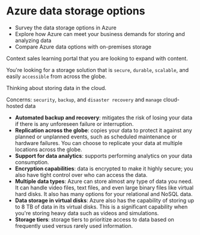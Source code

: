 # Azure data storage options

- Survey the data storage options in Azure
- Explore how Azure can meet your business demands for storing and analyzing data
- Compare Azure data options with on-premises storage

Context sales learning portal that you are looking to expand with content.

You're looking for a storage solution that is `secure`, `durable`, `scalable`, and easily `accessible` from across the globe.

Thinking about storing data in the cloud.

Concerns: `security`, `backup`, and `disaster recovery` and `manage` cloud-hosted data

- **Automated backup and recovery**: mitigates the risk of losing your data if there is any unforeseen failure or interruption.
- **Replication across the globe**: copies your data to protect it against any planned or unplanned events, such as scheduled maintenance or hardware failures. You can choose to replicate your data at multiple locations across the globe.
- **Support for data analytics**: supports performing analytics on your data consumption.
- **Encryption capabilities**: data is encrypted to make it highly secure; you also have tight control over who can access the data.
- **Multiple data types**: Azure can store almost any type of data you need. It can handle video files, text files, and even large binary files like virtual hard disks. It also has many options for your relational and NoSQL data.
- **Data storage in virtual disks**: Azure also has the capability of storing up to 8 TB of data in its virtual disks. This is a significant capability when you're storing heavy data such as videos and simulations.
- **Storage tiers**: storage tiers to prioritize access to data based on frequently used versus rarely used information.